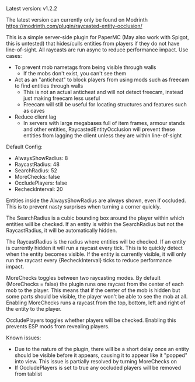 Latest version: v1.2.2

The latest version can currently only be found on Modrinth https://modrinth.com/plugin/raycasted-entity-occlusion/

This is a simple server-side plugin for PaperMC (May also work with Spigot, this is untested) that hides/culls entities from players if they do not have line-of-sight. All raycasts are run async to reduce performance impact.
Use cases:

- To prevent mob nametags from being visible through walls
  - If the mobs don't exist, you can't see them
- Act as an "anticheat" to block players from using mods such as freecam to find entities through walls
  - This is not an actual anticheat and will not detect freecam, instead just making freecam less useful
  - Freecam will still be useful for locating structures and features such as caves
- Reduce client lag
  - In servers with large megabases full of item frames, armour stands and other entities, RaycastedEntityOcclusion will prevent these entities from lagging the client unless they are within line-of-sight

Default Config:

- AlwaysShowRadius: 8
- RaycastRadius: 48
- SearchRadius: 52
- MoreChecks: false
- OccludePlayers: false
- RecheckInterval: 20 

Entities inside the AlwaysShowRadius are always shown, even if occluded. This is to prevent nasty surprises when turning a corner quickly. 

The SearchRadius is a cubic bounding box around the player within which entities will be checked. If an entity is within the SearchRadius but not the RaycastRadius, it will be automatically hidden.

The RaycastRadius is the radius where entities will be checked. If an entity is currently hidden it will run a raycast every tick. This is to quickly detect when the entity becomes visible. If the entity is currently visible, it will only run the raycast every {RecheckInterval} ticks to reduce performance impact.

MoreChecks toggles between two raycasting modes. By default (MoreChecks = false) the plugin runs one raycast from the center of each mob to the player. This means that if the center of the mob is hidden but some parts should be visible, the player won't be able to see the mob at all. Enabling MoreChecks runs a raycast from the top, bottom, left and right of the entity to the player.

OccludePlayers toggles whether players will be checked. Enabling this prevents ESP mods from revealing players.


Known issues:
- Due to the nature of the plugin, there will be a short delay once an entity should be visible before it appears, causing it to appear like it "popped" into view. This issue is partially resolved by turning MoreChecks on
- If OccludePlayers is set to true any occluded players will be removed from tablist
